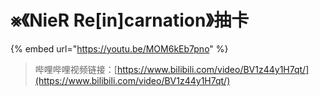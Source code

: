 # ⨳《NieR Re\[in]carnation》抽卡

{% embed url="https://youtu.be/MOM6kEb7pno" %}

> 哔哩哔哩视频链接：[https://www.bilibili.com/video/BV1z44y1H7qt/](https://www.bilibili.com/video/BV1z44y1H7qt/)
